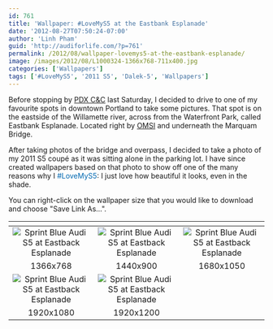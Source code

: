 ```yaml
---
id: 761
title: 'Wallpaper: #LoveMyS5 at the Eastbank Esplanade'
date: '2012-08-27T07:50:24-07:00'
author: 'Linh Pham'
guid: 'http://audiforlife.com/?p=761'
permalink: /2012/08/wallpaper-lovemys5-at-the-eastbank-esplanade/
image: /images/2012/08/L1000324-1366x768-711x400.jpg
categories: ['Wallpapers']
tags: ['#LoveMyS5', '2011 S5', 'Dalek-5', 'Wallpapers']
---
```


Before stopping by [PDX C&C](https://www.facebook.com/groups/PDXCandC/) last Saturday, I decided to drive to one of my favourite spots in downtown Portland to take some pictures. That spot is on the eastside of the Willamette river, across from the Waterfront Park, called Eastbank Esplanade. Located right by [OMSI](http://www.omsi.edu) and underneath the Marquam Bridge.

After taking photos of the bridge and overpass, I decided to take a photo of my 2011 S5 coupé as it was sitting alone in the parking lot. I have since created wallpapers based on that photo to show off one of the many reasons why I <span style="color: #0068b1;">#LoveMyS5</span>: I just love how beautiful it looks, even in the shade.

You can right-click on the wallpaper size that you would like to download and choose "Save Link As...".

| <!-- --> | <!-- --> | <!-- --> |
| :------: | :------: | :------: |
| ![Sprint Blue Audi S5 at Eastback Esplanade](/images/2012/08/L1000324-1366x7681.jpg) | ![Sprint Blue Audi S5 at Eastback Esplanade](/images/2012/08/L1000324-1440x900.jpg) | ![Sprint Blue Audi S5 at Eastback Esplanade](/images/2012/08/L1000324-1680x1050.jpg) |
| 1366x768 | 1440x900 | 1680x1050 |
| ![Sprint Blue Audi S5 at Eastback Esplanade](/images/2012/08/L1000324-1920x1080.jpg) | ![Sprint Blue Audi S5 at Eastback Esplanade](/images/2012/08/L1000324-1920x1200.jpg) | |
| 1920x1080 |1920x1200 | |
